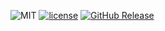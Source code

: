 
![MIT](https://img.shields.io/badge/license-MIT-blue.svg)
[![license](https://img.shields.io/github/calsev/ork.svg)](https://github.com/calsev/ork)
[![GitHub Release](https://img.shields.io/github/release/calsev/ork.svg)]()
